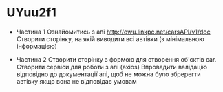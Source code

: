 # UYuu2f1
- Частина 1
Ознайомитись з апі http://owu.linkpc.net/carsAPI/v1/doc 
Створити сторінку, на якій виводити всі автівки (з мінімальною інформацією)

- Частина 2
Створити сторінку з формою для створення об'єктів car. 
Створити сервіси для роботи з апі (axios)
Впровадити валідацію відповідно до документації апі, щоб не можна було збререгти автівку якщо вона не відповідає умовам

